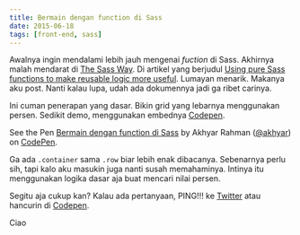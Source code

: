 ```yaml
---
title: Bermain dengan function di Sass
date: 2015-06-18
tags: [front-end, sass]
---
```


Awalnya ingin mendalami lebih jauh mengenai *fuction* di Sass. Akhirnya malah mendarat di [The Sass Way](http://thesassway.com). Di artikel yang berjudul [Using pure Sass functions to make reusable logic more useful](http://thesassway.com/advanced/pure-sass-functions). Lumayan menarik. Makanya aku post. Nanti kalau lupa, udah ada dokumennya jadi ga ribet carinya.

Ini cuman penerapan yang dasar. Bikin grid yang lebarnya menggunakan persen. Sedikit demo, menggunakan embednya [Codepen](http://codepen.io).

<p data-height="268" data-theme-id="0" data-slug-hash="zGdXzd" data-default-tab="result" data-user="akhyar" class='codepen'>See the Pen <a href='http://codepen.io/akhyar/pen/zGdXzd/'>Bermain dengan function di Sass</a> by Akhyar Rahman (<a href='http://codepen.io/akhyar'>@akhyar</a>) on <a href='http://codepen.io'>CodePen</a>.</p>
<script async src="//assets.codepen.io/assets/embed/ei.js"></script>

Ga ada `.container` sama `.row` biar lebih enak dibacanya. Sebenarnya perlu sih, tapi kalo aku masukin juga nanti susah memahaminya. Intinya itu menggunakan logika dasar aja buat mencari nilai persen.

Segitu aja cukup kan? Kalau ada pertanyaan, PING!!! ke [Twitter][akun-twitter] atau hancurin di [Codepen](http://codepen.io/akhyar/pen/zGdXzd).

Ciao

[akun-twitter]: https://twitter.com/akhyarrh
